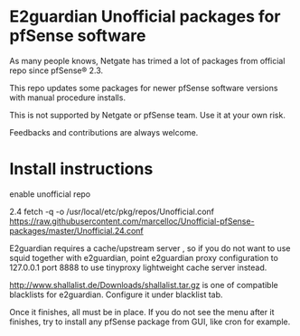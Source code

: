 # E2guardian Unofficial packages for pfSense software

As many people knows, Netgate has trimed a lot of packages from official repo since pfSense® 2.3. 

This repo updates some packages for newer pfSense software versions with manual procedure installs.

This is not supported by Netgate or pfSense team. Use it at your own risk.

Feedbacks and contributions are always welcome.

# Install instructions

enable unofficial repo 

2.4
fetch -q -o /usr/local/etc/pkg/repos/Unofficial.conf https://raw.githubusercontent.com/marcelloc/Unofficial-pfSense-packages/master/Unofficial.24.conf

E2guardian requires a cache/upstream server , so if you do not want to use squid together with e2guardian, point e2guardian proxy configuration to 127.0.0.1 port 8888 to use tinyproxy lightweight cache server instead.

http://www.shallalist.de/Downloads/shallalist.tar.gz is one of compatible blacklists for e2guardian. Configure it under blacklist tab.

Once it finishes, all must be in place. If you do not see the menu after it finishes, try to install any pfSense package from GUI, like cron for example.
